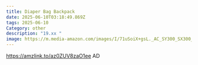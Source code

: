 ```yaml
---
title: Diaper Bag Backpack
date: 2025-06-10T03:18:49.869Z
tags: 2025-06-10
Category: other
description: "19.xx "
image: https://m.media-amazon.com/images/I/71uSoiX+gsL._AC_SY300_SX300_.jpg
---
```

https://amzlink.to/az0ZUV8zaO1ee     AD